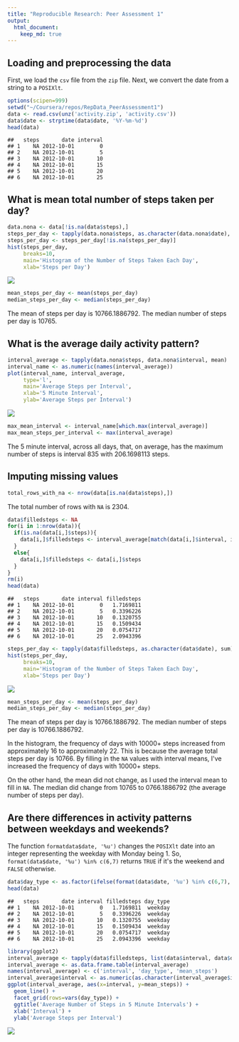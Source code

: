 ```yaml
---
title: "Reproducible Research: Peer Assessment 1"
output: 
  html_document:
    keep_md: true
---
```



## Loading and preprocessing the data

First, we load the `csv` file from the `zip` file. Next, we 
convert the date from a string to a `POSIXlt`.

```r
options(scipen=999)
setwd("~/Coursera/repos/RepData_PeerAssessment1")
data <- read.csv(unz('activity.zip', 'activity.csv'))
data$date <- strptime(data$date, '%Y-%m-%d')
head(data)
```

```
##   steps       date interval
## 1    NA 2012-10-01        0
## 2    NA 2012-10-01        5
## 3    NA 2012-10-01       10
## 4    NA 2012-10-01       15
## 5    NA 2012-10-01       20
## 6    NA 2012-10-01       25
```



## What is mean total number of steps taken per day?


```r
data.nona <- data[!is.na(data$steps),]
steps_per_day <- tapply(data.nona$steps, as.character(data.nona$date), sum)
steps_per_day <- steps_per_day[!is.na(steps_per_day)]
hist(steps_per_day, 
     breaks=10, 
     main='Histogram of the Number of Steps Taken Each Day',
     xlab='Steps per Day')
```

![](PA1_template_files/figure-html/unnamed-chunk-2-1.png)<!-- -->

```r
mean_steps_per_day <- mean(steps_per_day)
median_steps_per_day <- median(steps_per_day)
```

The mean of steps per day is 10766.1886792.  The median number of steps per day is 10765.


## What is the average daily activity pattern?

```r
interval_average <- tapply(data.nona$steps, data.nona$interval, mean)
interval_name <- as.numeric(names(interval_average))
plot(interval_name, interval_average, 
     type='l',
     main='Average Steps per Interval',
     xlab='5 Minute Interval',
     ylab='Average Steps per Interval')
```

![](PA1_template_files/figure-html/unnamed-chunk-3-1.png)<!-- -->

```r
max_mean_interval <- interval_name[which.max(interval_average)]
max_mean_steps_per_interval <- max(interval_average)
```

The 5 minute interval, across all days, that, on average, has the maximum number of steps is interval 835 with 206.1698113 steps.


## Imputing missing values

```r
total_rows_with_na <- nrow(data[is.na(data$steps),])
```

The total number of rows with `NA` is 2304.


```r
data$filledsteps <- NA
for(i in 1:nrow(data)){
  if(is.na(data[i,]$steps)){
    data[i,]$filledsteps <- interval_average[match(data[i,]$interval, interval_name)]
  }
  else{
    data[i,]$filledsteps <- data[i,]$steps
  }
}
rm(i)
head(data)
```

```
##   steps       date interval filledsteps
## 1    NA 2012-10-01        0   1.7169811
## 2    NA 2012-10-01        5   0.3396226
## 3    NA 2012-10-01       10   0.1320755
## 4    NA 2012-10-01       15   0.1509434
## 5    NA 2012-10-01       20   0.0754717
## 6    NA 2012-10-01       25   2.0943396
```


```r
steps_per_day <- tapply(data$filledsteps, as.character(data$date), sum)
hist(steps_per_day, 
     breaks=10, 
     main='Histogram of the Number of Steps Taken Each Day',
     xlab='Steps per Day')
```

![](PA1_template_files/figure-html/unnamed-chunk-6-1.png)<!-- -->

```r
mean_steps_per_day <- mean(steps_per_day)
median_steps_per_day <- median(steps_per_day)
```

The mean of steps per day is 10766.1886792.  The median number of steps per day is 10766.1886792.

In the histogram, the frequency of days with 10000+ steps increased from approximately 16 to approximately 22. This is because the average total steps per day is 10766. By filling in the `NA` values with interval means, I've increased the frequency of days with 10000+ steps.

On the other hand, the mean did not change, as I used the interval mean to fill in `NA`. The median did change from 10765 to 0766.1886792 (the average number of steps per day).


## Are there differences in activity patterns between weekdays and weekends?

The function `formatdata$date, '%u')` changes the `POSIXlt` date into an integer representing the weekday with Monday being 1. So, `format(data$date, '%u') %in% c(6,7)` returns `TRUE` if it's the weekend and `FALSE` otherwise.


```r
data$day_type <- as.factor(ifelse(format(data$date, '%u') %in% c(6,7), 'weekend', 'weekday'))
head(data)
```

```
##   steps       date interval filledsteps day_type
## 1    NA 2012-10-01        0   1.7169811  weekday
## 2    NA 2012-10-01        5   0.3396226  weekday
## 3    NA 2012-10-01       10   0.1320755  weekday
## 4    NA 2012-10-01       15   0.1509434  weekday
## 5    NA 2012-10-01       20   0.0754717  weekday
## 6    NA 2012-10-01       25   2.0943396  weekday
```


```r
library(ggplot2)
interval_average <- tapply(data$filledsteps, list(data$interval, data$day_type), mean)
interval_average <- as.data.frame.table(interval_average)
names(interval_average) <- c('interval', 'day_type', 'mean_steps')
interval_average$interval <- as.numeric(as.character(interval_average$interval))
ggplot(interval_average, aes(x=interval, y=mean_steps)) + 
  geom_line() +
  facet_grid(rows=vars(day_type)) +
  ggtitle('Average Number of Steps in 5 Minute Intervals') +
  xlab('Interval') +
  ylab('Average Steps per Interval')
```

![](PA1_template_files/figure-html/unnamed-chunk-8-1.png)<!-- -->
